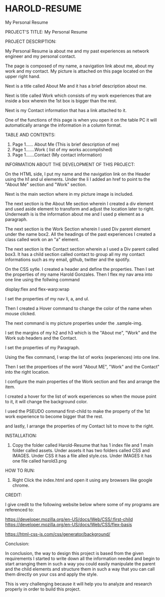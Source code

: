 # HAROLD-RESUME
My Personal Resume

PROJECT'S TITLE: My Personal Resume

PROJECT DESCRIPTION:

My Personal Resume ia about me and my past experiences as network engineer and my personal contact.

The page is composed of my name, a navigation link about me, about my work and my contact. My picture is attached on this page located on the upper right hand.

Next is a title called About Me and it has a brief description about me. 

Next is title called Work which consists of my work experiences that are inside a box wherein the 1st box is bigger than the rest.

Next is my Contact information that has a link attached to it.

One of the functions of this page is when you open it on the table PC it will automatically arrange the information in a column format.



TABLE AND CONTENTS:

1. Page 1...... About Me (This is brief description of me)
2. Page 1.......Work ( list of my works accomplished)
3. Page 1.......Contact (My contact information)


INFORMATION ABOUT THE DEVELOPMENT OF THIS PROJECT:

On the HTML side, I put my name and the navigation link on the Header using the h1 and ul elements. Under the li I added an href to point to the "About Me" section and "Work" section.

Next is the main section where in my picture image is included. 

The next section is the About Me section wherein I  created  a div element and used aside element to transform and adjust the location later to right. Underneath is is the information about me and I used p element as a paragraph.

The next section is the Work Section wherein I used Div parent element under the name box2. All the headings of the past experiences I created a class called work on an "a" element.

The next section is the Contact section wherein a I used a Div parent called box3.
It has a child section called contact to group all my my contact informations such as my email, github, twitter and the spotify.

On the CSS sytle. I created a header and define the properties. Then I set the properties of my name Harold Gonzales. Then I flex my nav area into one line using the follwing command

display:flex and flex-warp:wrap

I set the properties of my nav li, a, and ul.

Then I created a Hover command to change the color of the name when mouse clicked.

The next command is my picture properties under the .sample-img.

I set the margins of my h2 and h3 which is the "About me", "Work" and the Work sub headers and the Contact.

I set the properties of my Paragraph.

Using the flex command, I wrap the list of works (experiences) into one line. 

Then I set the propertioes of the word "About ME", "Work" and the Contact" into the right location.

I configure the main properties of the Work section and flex and arrange the item.

I created a hover for the list of work experiences so when the mouse point to it, it will change the background color.

I used the PSEUDO command first-child to make the property of the 1st work experience to become bigger that the rest.

and lastly, I arrange the properties of my Contact lsit to move to the right.


INSTALLATION: 

1. Copy the folder called Harold-Resume that has 1 index file and 1 main folder called assets. Under assets it has two folders called CSS and IMAGES. Under CSS it has a file alled style.css. Under IMAGES it has one file called harold3.png

HOW TO RUN:

1. Right Click the index.html and open it using any browsers like google chrome.


CREDIT:

I give credit to the following website below where some of my programs are referenced to:

https://developer.mozilla.org/en-US/docs/Web/CSS/:first-child
https://developer.mozilla.org/en-US/docs/Web/CSS/flex-basis

https://html-css-js.com/css/generator/background/


Conclusion:

In conclusion, the way to design this project is based from the given requirements I started to write down all the information needed and begin to start arranging them in such a way you could easily manipulate the parent and the child elements and structure them in such a way that you can call them directly on your css and apply the style.

This is very challenging because it will help you to analyze and research properly in order to build this project.








